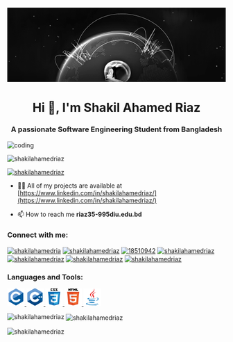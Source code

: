 ![logo](https://github.com/shakilahamedriaz/shakilahamedriaz/blob/main/dfed.png)

<h1 align="center">Hi 👋, I'm Shakil Ahamed Riaz</h1>
<h3 align="center">A passionate Software Engineering Student from Bangladesh</h3>

<img align="center" alt="coding" width="390" src="https://miro.medium.com/max/1360/0*7Q3yvSIv_t0ioJ-Z.gif">

<p align="left"> <img src="https://komarev.com/ghpvc/?username=shakilahamedriaz&label=Profile%20views&color=0e75b6&style=flat" alt="shakilahamedriaz" /> </p>

<p align="left"> <a href="https://github.com/ryo-ma/github-profile-trophy"><img src="https://github-profile-trophy.vercel.app/?username=shakilahamedriaz" alt="shakilahamedriaz" /></a> </p>

- 👨‍💻 All of my projects are available at [https://www.linkedin.com/in/shakilahamedriaz/](https://www.linkedin.com/in/shakilahamedriaz/)

- 📫 How to reach me **riaz35-995diu.edu.bd**

<h3 align="left">Connect with me:</h3>
<p align="left">
<a href="https://twitter.com/shakilahamedria" target="blank"><img align="center" src="https://raw.githubusercontent.com/rahuldkjain/github-profile-readme-generator/master/src/images/icons/Social/twitter.svg" alt="shakilahamedria" height="30" width="40" /></a>
<a href="https://linkedin.com/in/shakilahamedriaz" target="blank"><img align="center" src="https://raw.githubusercontent.com/rahuldkjain/github-profile-readme-generator/master/src/images/icons/Social/linked-in-alt.svg" alt="shakilahamedriaz" height="30" width="40" /></a>
<a href="https://stackoverflow.com/users/18510942" target="blank"><img align="center" src="https://raw.githubusercontent.com/rahuldkjain/github-profile-readme-generator/master/src/images/icons/Social/stack-overflow.svg" alt="18510942" height="30" width="40" /></a>
<a href="https://www.codechef.com/users/shakilahamedriaz" target="blank"><img align="center" src="https://cdn.jsdelivr.net/npm/simple-icons@3.1.0/icons/codechef.svg" alt="shakilahamedriaz" height="30" width="40" /></a>
<a href="https://www.hackerrank.com/shakilahamedriaz" target="blank"><img align="center" src="https://raw.githubusercontent.com/rahuldkjain/github-profile-readme-generator/master/src/images/icons/Social/hackerrank.svg" alt="shakilahamedriaz" height="30" width="40" /></a>
<a href="https://codeforces.com/profile/shakilahamedriaz" target="blank"><img align="center" src="https://raw.githubusercontent.com/rahuldkjain/github-profile-readme-generator/master/src/images/icons/Social/codeforces.svg" alt="shakilahamedriaz" height="30" width="40" /></a>
<a href="https://www.leetcode.com/shakilahamedriaz" target="blank"><img align="center" src="https://raw.githubusercontent.com/rahuldkjain/github-profile-readme-generator/master/src/images/icons/Social/leet-code.svg" alt="shakilahamedriaz" height="30" width="40" /></a>
</p>

<h3 align="left">Languages and Tools:</h3>
<p align="left"> <a href="https://www.cprogramming.com/" target="_blank" rel="noreferrer"> <img src="https://raw.githubusercontent.com/devicons/devicon/master/icons/c/c-original.svg" alt="c" width="40" height="40"/> </a> <a href="https://www.w3schools.com/cpp/" target="_blank" rel="noreferrer"> <img src="https://raw.githubusercontent.com/devicons/devicon/master/icons/cplusplus/cplusplus-original.svg" alt="cplusplus" width="40" height="40"/> </a> <a href="https://www.w3schools.com/css/" target="_blank" rel="noreferrer"> <img src="https://raw.githubusercontent.com/devicons/devicon/master/icons/css3/css3-original-wordmark.svg" alt="css3" width="40" height="40"/> </a> <a href="https://www.w3.org/html/" target="_blank" rel="noreferrer"> <img src="https://raw.githubusercontent.com/devicons/devicon/master/icons/html5/html5-original-wordmark.svg" alt="html5" width="40" height="40"/> </a> <a href="https://www.java.com" target="_blank" rel="noreferrer"> <img src="https://raw.githubusercontent.com/devicons/devicon/master/icons/java/java-original.svg" alt="java" width="40" height="40"/> </a> </p>

<p><img align="left" src="https://github-readme-stats.vercel.app/api/top-langs?username=shakilahamedriaz&show_icons=true&locale=en&layout=compact" alt="shakilahamedriaz" /></p>

<p>&nbsp;<img align="center" src="https://github-readme-stats.vercel.app/api?username=shakilahamedriaz&show_icons=true&locale=en" alt="shakilahamedriaz" /></p>

<p><img align="center" src="https://github-readme-streak-stats.herokuapp.com/?user=shakilahamedriaz&" alt="shakilahamedriaz" /></p>
